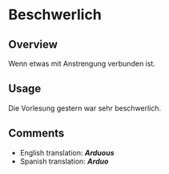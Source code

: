 # Beschwerlich

## **Overview**

Wenn etwas mit Anstrengung verbunden ist.

## **Usage**

Die Vorlesung gestern war sehr beschwerlich.

## **Comments**

- English translation: **_Arduous_**
- Spanish translation: **_Arduo_**